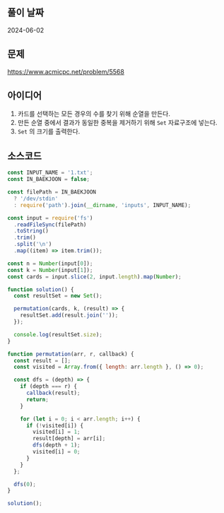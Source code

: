 ## 풀이 날짜

2024-06-02

## 문제

https://www.acmicpc.net/problem/5568

## 아이디어

1. 카드를 선택하는 모든 경우의 수를 찾기 위해 순열을 만든다.
2. 만든 순열 중에서 결과가 동일한 중복을 제거하기 위해 `Set` 자료구조에 넣는다.
3. `Set` 의 크기를 출력한다.

## 소스코드

```js
const INPUT_NAME = '1.txt';
const IN_BAEKJOON = false;

const filePath = IN_BAEKJOON
  ? '/dev/stdin'
  : require('path').join(__dirname, 'inputs', INPUT_NAME);

const input = require('fs')
  .readFileSync(filePath)
  .toString()
  .trim()
  .split('\n')
  .map((item) => item.trim());

const n = Number(input[0]);
const k = Number(input[1]);
const cards = input.slice(2, input.length).map(Number);

function solution() {
  const resultSet = new Set();

  permutation(cards, k, (result) => {
    resultSet.add(result.join(''));
  });

  console.log(resultSet.size);
}

function permutation(arr, r, callback) {
  const result = [];
  const visited = Array.from({ length: arr.length }, () => 0);

  const dfs = (depth) => {
    if (depth === r) {
      callback(result);
      return;
    }

    for (let i = 0; i < arr.length; i++) {
      if (!visited[i]) {
        visited[i] = 1;
        result[depth] = arr[i];
        dfs(depth + 1);
        visited[i] = 0;
      }
    }
  };

  dfs(0);
}

solution();
```
